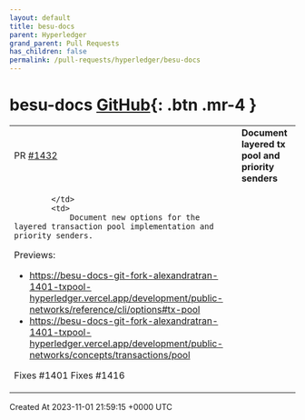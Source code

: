 ```yaml
---
layout: default
title: besu-docs
parent: Hyperledger
grand_parent: Pull Requests
has_children: false
permalink: /pull-requests/hyperledger/besu-docs
---
```


# besu-docs <span class="fs-3 right-align">[GitHub](https://github.com/hyperledger/besu-docs){: .btn .mr-4 }</span>


<div>
    <table>
        <tr>
            <td>
                PR <a href="https://github.com/hyperledger/besu-docs/pull/1432" class=".btn">#1432</a>
            </td>
            <td>
                <b>
                    Document layered tx pool and priority senders
                </b>
            </td>
        </tr>
        <tr>
            <td>
                
            </td>
            <td>
                Document new options for the layered transaction pool implementation and priority senders.

Previews:
- https://besu-docs-git-fork-alexandratran-1401-txpool-hyperledger.vercel.app/development/public-networks/reference/cli/options#tx-pool
- https://besu-docs-git-fork-alexandratran-1401-txpool-hyperledger.vercel.app/development/public-networks/concepts/transactions/pool

Fixes #1401
Fixes #1416 
            </td>
        </tr>
    </table>
    <div class="right-align">
        Created At 2023-11-01 21:59:15 +0000 UTC
    </div>
</div>

